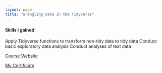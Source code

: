 ```yaml
---
layout: page
title: "Wrangling Data in the Tidyverse"
---
```


#### Skills I gained:
Apply Tidyverse functions to transform non-tidy data to tidy data
Conduct basic exploratory data analysis
Conduct analyses of text data

[Course Website](https://www.coursera.org/learn/tidyverse-data-wrangling?specialization=tidyverse-data-science-r)

[My Certificate](https://www.coursera.org/account/accomplishments/certificate/HFAEUWTTEH84)
